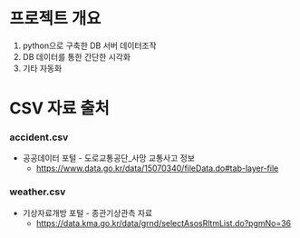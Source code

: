 # 프로젝트 개요
1. python으로 구축한 DB 서버 데이터조작
2. DB 데이터를 통한 간단한 시각화
3. 기타 자동화

# CSV 자료 출처

### accident.csv
- 공공데이터 포털 - 도로교통공단_사망 교통사고 정보
    - https://www.data.go.kr/data/15070340/fileData.do#tab-layer-file

### weather.csv
- 기상자료개방 포털 - 종관기상관측 자료
    - https://data.kma.go.kr/data/grnd/selectAsosRltmList.do?pgmNo=36
